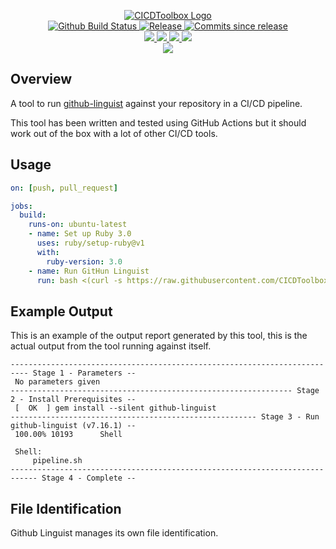 <p align="center">
    <a href="https://github.com/CICDToolbox">
        <img src="https://cdn.wolfsoftware.com/assets/images/github/organisations/cicdtoolbox/black-and-white-circle-256.png" alt="CICDToolbox Logo" />
    </a>
    <br />
    <a href="https://github.com/CICDToolbox/github-linguist/actions/workflows/pipeline.yml">
        <img src="https://img.shields.io/github/workflow/status/CICDToolbox/github-linguist/pipeline/master?logo=github&logoColor=white&style=for-the-badge" alt="Github Build Status">
    </a>
    <a href="https://github.com/CICDToolbox/github-linguist/releases/latest">
        <img src="https://img.shields.io/github/v/release/CICDToolbox/github-linguist?color=blue&style=for-the-badge&logo=github&logoColor=white&label=Latest%20Release" alt="Release">
    </a>
    <a href="https://github.com/CICDToolbox/github-linguist/releases/latest">
        <img src="https://img.shields.io/github/commits-since/CICDToolbox/github-linguist/latest.svg?color=blue&style=for-the-badge&logo=github&logoColor=white" alt="Commits since release">
    </a>
    <br />
    <a href=".github/CODE_OF_CONDUCT.md">
        <img src="https://img.shields.io/badge/Code%20of%20Conduct-blue?style=for-the-badge&logo=read-the-docs&logoColor=white" />
    </a>
    <a href=".github/CONTRIBUTING.md">
        <img src="https://img.shields.io/badge/Contributing-blue?style=for-the-badge&logo=read-the-docs&logoColor=white" />
    </a>
    <a href=".github/SECURITY.md">
        <img src="https://img.shields.io/badge/Report%20Security%20Concern-blue?style=for-the-badge&logo=read-the-docs&logoColor=white" />
    </a>
    <a href="https://github.com/CICDToolbox/github-linguist/issues">
        <img src="https://img.shields.io/badge/Get%20Support-blue?style=for-the-badge&logo=read-the-docs&logoColor=white" />
    </a>
    <br />
    <a href="https://wolfsoftware.com">
        <img src="https://img.shields.io/badge/Created%20by%20Wolf%20Software-blue?style=for-the-badge" />
    </a>
</p>

## Overview

A tool to run [github-linguist](https://github.com/github/linguist) against your repository in a CI/CD pipeline.

This tool has been written and tested using GitHub Actions but it should work out of the box with a lot of other CI/CD tools.

## Usage

```yml
on: [push, pull_request]

jobs:
  build:
    runs-on: ubuntu-latest
    - name: Set up Ruby 3.0
      uses: ruby/setup-ruby@v1
      with:
        ruby-version: 3.0
    - name: Run GitHun Linguist
      run: bash <(curl -s https://raw.githubusercontent.com/CICDToolbox/github-linguist/master/pipeline.sh)
```

## Example Output

This is an example of the output report generated by this tool, this is the actual output from the tool running against itself.

```
-------------------------------------------------------------------------- Stage 1 - Parameters --
 No parameters given
--------------------------------------------------------------- Stage 2 - Install Prerequisites --
 [  OK  ] gem install --silent github-linguist
------------------------------------------------------- Stage 3 - Run github-linguist (v7.16.1) --
 100.00% 10193      Shell

 Shell:
     pipeline.sh
---------------------------------------------------------------------------- Stage 4 - Complete --
```

## File Identification

Github Linguist manages its own file identification.
